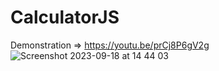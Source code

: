 # CalculatorJS
Demonstration => https://youtu.be/prCj8P6gV2g
![Screenshot 2023-09-18 at 14 44 03](https://github.com/Serkan-00/CalculatorJS/assets/124393940/170fd529-3eef-4bf4-bb2a-a1317fd143d6)
